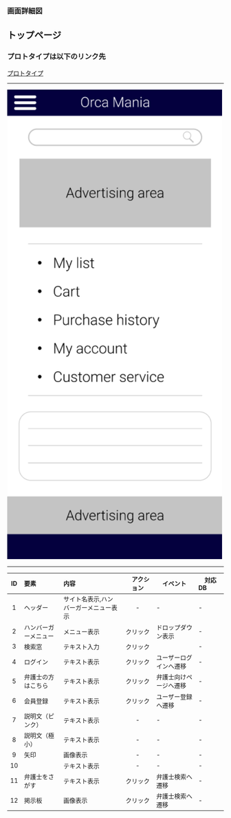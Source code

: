 ### 画面詳細図
## トップページ
### プロトタイプは以下のリンク先
[プロトタイプ](https://www.figma.com/file/iLXGkOvQQgkSVKFXDXTANB/%E3%82%B5%E3%83%B3%E3%83%97%E3%83%ABEC%E3%82%B5%E3%82%A4%E3%83%88?node-id=48%3A2)
*****
<img src="../1_メインページ.png" width="500">

*****

| ID | 要素 | 内容　|　アクション　|　イベント　|　対応DB　|
| :---: | :--- | :--- | :---: | :--- | :--- |
|1   |ヘッダー|サイト名表示,ハンバーガーメニュー表示|-       |-         |-         |
|2   |ハンバーガーメニュー|メニュー表示|クリック|ドロップダウン表示|-         |
|3   |検索窓|テキスト入力|クリック||-|
|4   |ログイン|テキスト表示|クリック|ユーザーログインへ遷移|-|
|5   |弁護士の方はこちら|テキスト表示|クリック|弁護士向けページへ遷移|-         |
|6   |会員登録|テキスト表示|クリック|ユーザー登録へ遷移|-         |
|7   |説明文（ピンク）|テキスト表示|-       |-         |-         |
|8   |説明文（極小）|テキスト表示|-|-         |-|
|9   |矢印|画像表示|-       |-         |-         |
|10   ||テキスト表示|-       |-         |-         |
|11   |弁護士をさがす|テキスト表示|クリック|弁護士検索へ遷移|-|
|12   |掲示板|画像表示|クリック|弁護士検索へ遷移|-         |
